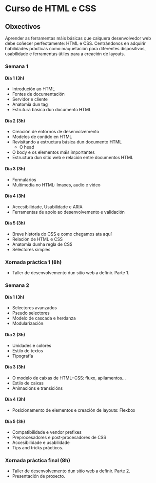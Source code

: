 # Curso de HTML e CSS

## Obxectivos

Aprender as ferramentas máis básicas que calquera desenvolvedor web debe coñecer perfectamente: HTML e CSS. Centrándonos en adquirir habilidades prácticas como maquetación para diferentes dispositivos, usabilidade e ferramentas útiles para a creación de layouts.

### Semana 1

#### Día 1 (3h)

- Introdución ao HTML
- Fontes de documentación
- Servidor e cliente
- Anatomía dun tag
- Estrutura básica dun documento HTML

#### Día 2 (3h)

- Creación de entornos de desenvolvemento
- Modelos de contido en HTML
- Revisitando a estructura básica dun documento HTML
  - O head
- O body e os elementos máis importantes
- Estructura dun sitio web e relación entre documentos HTML

#### Día 3 (3h)

- Formularios
- Multimedia no HTML: Imaxes, audio e video

#### Día 4 (3h)
- Accesibilidade, Usabilidade e ARIA
- Ferramentas de apoio ao desenvolvemento e validación

#### Día 5 (3h)

- Breve historia do CSS e como chegamos ata aquí
- Relación de HTML e CSS
- Anatomía dunha regla de CSS
- Selectores simples

### Xornada práctica 1 (8h)

- Taller de desenvolvemento dun sitio web a definir. Parte 1.

### Semana 2

#### Día 1 (3h)

- Selectores avanzados
- Pseudo selectores
- Modelo de cascada e herdanza
- Modularización

#### Día 2 (3h)

- Unidades e colores
- Estilo de textos
- Tipografía

#### Día 3 (3h)

- O modelo de caixas de HTML+CSS: fluxo, apilamentos...
- Estilo de caixas
- Animacións e transicións

#### Día 4 (3h)

- Posicionamento de elementos e creación de layouts: Flexbox

#### Día 5 (3h)

- Compatibilidade e vendor prefixes
- Preprocesadores e post-procesadores de CSS
- Accesibilidade e usabilidade
- Tips and tricks prácticos.

### Xornada práctica final (8h)

- Taller de desenvolvemento dun sitio web a definir. Parte 2.
- Presentación de proxecto.


